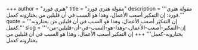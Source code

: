 +++
author = "هنري فورد"
title = "مقولة هنري فورد"
description = '''مقولة هنري فورد: إن التفكير أصعب الأعمال، وهذا هو السبب في أن قليلين من يختارونه كعمل.'''
quote = '''إن التفكير أصعب الأعمال، وهذا هو السبب في أن قليلين من يختارونه كعمل.'''
slug = '''إن-التفكير-أصعب-الأعمال،-وهذا-هو-السبب-في-أن-قليلين-من-يختارونه-كعمل'''
+++
إن التفكير أصعب الأعمال، وهذا هو السبب في أن قليلين من يختارونه كعمل.
